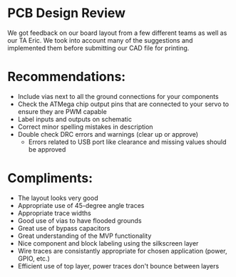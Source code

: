 # PCB Design Review
We got feedback on our board layout from a few different teams as well as our TA Eric. We took into account many of the suggestions and implemented them before submitting our CAD file for printing.

# Recommendations:
* Include vias next to all the ground connections for your components
* Check the ATMega chip output pins that are connected to your servo to ensure they are PWM capable
* Label inputs and outputs on schematic
* Correct minor spelling mistakes in description
* Double check DRC errors and warnings (clear up or approve)
  - Errors related to USB port like clearance and missing values should be approved

# Compliments:
* The layout looks very good
* Appropriate use of 45-degree angle traces
* Appropriate trace widths
* Good use of vias to have flooded grounds
* Great use of bypass capacitors
* Great understanding of the MVP functionality
* Nice component and block labeling using the silkscreen layer
* Wire traces are consistantly appropriate for chosen application (power, GPIO, etc.)
* Efficient use of top layer, power traces don't bounce between layers

